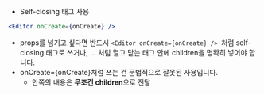 - Self-closing 태그 사용

```jsx
<Editor onCreate={onCreate} />
```

- props를 넘기고 싶다면 반드시 `<Editor onCreate={onCreate} /> `처럼 self-closing 태그로 쓰거나,
  <Editor onCreate={onCreate}>...</Editor> 처럼 열고 닫는 태그 안에 children을 명확히 넣어야 합니다.
- <Editor>onCreate={onCreate}</Editor>처럼 쓰는 건 문법적으로 잘못된 사용입니다.
  - 안쪽의 내용은 **무조건 children**으로 전달
